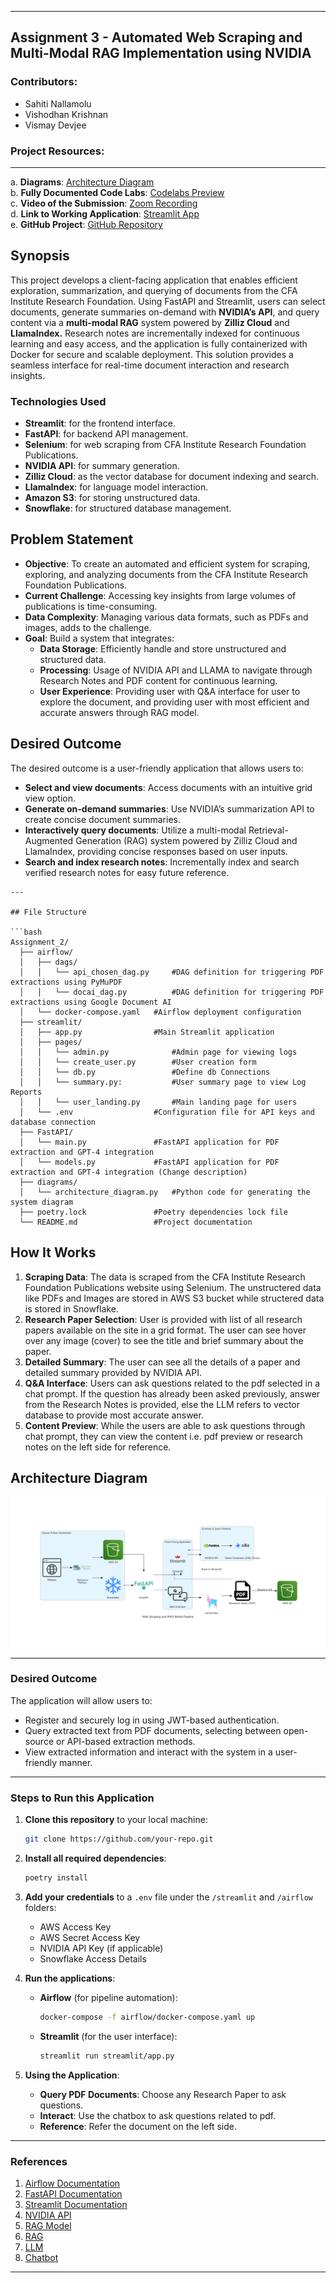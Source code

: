 
---

## **Assignment 3 - Automated Web Scraping and Multi-Modal RAG Implementation using NVIDIA**

### **Contributors**:
- Sahiti Nallamolu
- Vishodhan Krishnan
- Vismay Devjee



### **Project Resources**:
---
a. **Diagrams**: [Architecture Diagram](https://github.com/BigDataIA-Fall2024-TeamA6/Assignment_3/architecture_diagram/)  
b. **Fully Documented Code Labs**: [Codelabs Preview](https://codelabs-preview.appspot.com/?file_id=1mjvrVPW4HhfXsRnsTeXvmz30b2qKbRQ2dVz1ydNykV4/)  
c. **Video of the Submission**: [Zoom Recording]()  
d. **Link to Working Application**: [Streamlit App](https://team6app1.streamlit.app/)  
e. **GitHub Project**: [GitHub Repository](https://github.com/BigDataIA-Fall2024-TeamA6/Assignment_3)



## Synopsis

This project develops a client-facing application that enables efficient exploration, summarization, and querying of documents from the CFA Institute Research Foundation. Using FastAPI and Streamlit, users can select documents, generate summaries on-demand with **NVIDIA’s API**, and query content via a **multi-modal RAG** system powered by **Zilliz Cloud** and **LlamaIndex.** Research notes are incrementally indexed for continuous learning and easy access, and the application is fully containerized with Docker for secure and scalable deployment. This solution provides a seamless interface for real-time document interaction and research insights.


### Technologies Used
- **Streamlit**: for the frontend interface.
- **FastAPI**: for backend API management.
- **Selenium**: for web scraping from CFA Institute Research Foundation Publications.
- **NVIDIA API**: for summary generation.
- **Zilliz Cloud**: as the vector database for document indexing and search.
- **LlamaIndex**: for language model interaction.
- **Amazon S3**: for storing unstructured data.
- **Snowflake**: for structured database management.


## Problem Statement

- **Objective**: To create an automated and efficient system for scraping, exploring, and analyzing documents from the CFA Institute Research Foundation Publications.
- **Current Challenge**: Accessing key insights from large volumes of publications is time-consuming.
- **Data Complexity**: Managing various data formats, such as PDFs and images, adds to the challenge.
- **Goal**: Build a system that integrates:
  - **Data Storage**: Efficiently handle and store unstructured and structured data.
  - **Processing**: Usage of NVIDIA API and LLAMA to navigate through Research Notes and PDF content for continuous learning.
  - **User Experience**: Providing user with Q&A interface for user to explore the document, and providing user with most efficient and accurate answers through RAG model.



## Desired Outcome

The desired outcome is a user-friendly application that allows users to:

- **Select and view documents**: Access documents with an intuitive grid view option.
- **Generate on-demand summaries**: Use NVIDIA’s summarization API to create concise document summaries.
- **Interactively query documents**: Utilize a multi-modal Retrieval-Augmented Generation (RAG) system powered by Zilliz Cloud and LlamaIndex, providing concise responses based on user inputs.
- **Search and index research notes**: Incrementally index and search verified research notes for easy future reference.
```
---

## File Structure

```bash
Assignment_2/
  ├── airflow/
  │   ├── dags/
  │   │   └── api_chosen_dag.py     #DAG definition for triggering PDF extractions using PyMuPDF
  │   │   └── docai_dag.py          #DAG definition for triggering PDF extractions using Google Document AI
  │   └── docker-compose.yaml   #Airflow deployment configuration
  ├── streamlit/
  │   ├── app.py                #Main Streamlit application
  │   ├── pages/
  │   │   └── admin.py              #Admin page for viewing logs
  │   │   └── create_user.py        #User creation form
  │   │   └── db.py                 #Define db Connections
  │   │   └── summary.py:           #User summary page to view Log Reports
  │   │   └── user_landing.py       #Main landing page for users
  │   └── .env                  #Configuration file for API keys and database connection
  ├── FastAPI/
  │   └── main.py               #FastAPI application for PDF extraction and GPT-4 integration
  │   └── models.py             #FastAPI application for PDF extraction and GPT-4 integration (Change description)
  ├── diagrams/
  │   └── architecture_diagram.py   #Python code for generating the system diagram
  ├── poetry.lock               #Poetry dependencies lock file
  └── README.md                 #Project documentation
```


## How It Works
1. **Scraping Data**: The data is scraped from the CFA Institute Research Foundation Publications website using Selenium. The unstructered data like PDFs and Images are stored in AWS S3 bucket while structered data is stored in Snowflake.
2. **Research Paper Selection**: User is provided with list of all research papers available on the site in a grid format. The user can see hover over any image (cover) to see the title and brief summary about the paper.
3. **Detailed Summary**: The user can see all the details of a paper and detailed summary provided by NVIDIA API.
4. **Q&A Interface**: Users can ask questions related to the pdf selected in a chat prompt. If the question has already been asked previously, answer from the  Research Notes is provided, else the LLM refers to vector database to provide most accurate answer.
5. **Content Preview**: While the users are able to ask questions through chat prompt, they can view the content i.e. pdf preview or research notes on the left side for reference.

## Architecture Diagram

![Architecture Diagram](https://github.com/BigDataIA-Fall2024-TeamA6/Assignment_3/blob/main/architecture_diagram/web_scraping_and_rag_model_pipeline.png)

---

### **Desired Outcome**

The application will allow users to:
- Register and securely log in using JWT-based authentication.
- Query extracted text from PDF documents, selecting between open-source or API-based extraction methods.
- View extracted information and interact with the system in a user-friendly manner.

---

### **Steps to Run this Application**

1. **Clone this repository** to your local machine:

   ```bash
   git clone https://github.com/your-repo.git
   ```

2. **Install all required dependencies**:

   ```bash
   poetry install
   ```

3. **Add your credentials** to a `.env` file under the `/streamlit` and `/airflow` folders:

   - AWS Access Key
   - AWS Secret Access Key
   - NVIDIA API Key (if applicable)
   - Snowflake Access Details

4. **Run the applications**:

   - **Airflow** (for pipeline automation):

     ```bash
     docker-compose -f airflow/docker-compose.yaml up
     ```

   - **Streamlit** (for the user interface):

     ```bash
     streamlit run streamlit/app.py
     ```

5. **Using the Application**:
   - **Query PDF Documents**: Choose any Research Paper to ask questions.
   - **Interact**: Use the chatbox to ask questions related to pdf.
   - **Reference**: Refer the document on the left side.


---

### **References**

1. [Airflow Documentation](https://airflow.apache.org/)
2. [FastAPI Documentation](https://fastapi.tiangolo.com/)
3. [Streamlit Documentation](https://docs.streamlit.io/)
4. [NVIDIA API](https://build.nvidia.com/meta/llama-3_1-405b-instruct)
5. [RAG Model](https://github.com/NVIDIA/GenerativeAIExamples/tree/main/community/llm_video_series/video_2_multimodal-rag)
6. [RAG](https://github.com/run-llama/rags)
7. [LLM](https://github.com/run-llama/llama_parse/tree/main/examples/multimodal)
8. [Chatbot](https://github.com/streamlit/llamaindex-chat-with-streamlit-docs) 

---
